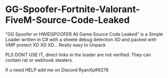 # GG-Spoofer-Fortnite-Valorant-FiveM-Source-Code-Leaked

"GG Spoofer or HWIDSPOOFER All Game Source Code Leaked" is a Simple Loader written in C# with a sheete debug detection XD and packed with VMP protect XD XD XD... Really easy to Unpack

PLS DONT USE IT, direct links in the loader are not verified. They can contain rat or webhook stealers.

If u need HELP add me on Discord  RyanXp#9278
